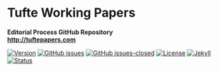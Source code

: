 # Tufte Working Papers
**Editorial Process GitHub Repository**\
 **http://tuftepapers.com**

[![Version](https://img.shields.io/badge/version-v0.8.3-blue.svg)](https://github.com/Tufte-Papers/tuftepapers.com/blob/master/changelog.txt) [![GitHub issues](https://img.shields.io/github/issues/Tufte-Papers/issues.svg)](https://github.com/Tufte-Papers/issues/issues/) [![GitHub issues-closed](https://img.shields.io/github/issues-closed/Tufte-Papers/issues.svg)](https://github.com/Tufte-Papers/issues/issues?q=is%3Aissue+is%3Aclosed) [![License](https://img.shields.io/badge/license-CC--BY--4.0-black)](https://github.com/Tufte-Papers/issues/blob/master/LICENSE.txt) [![Jekyll](https://img.shields.io/badge/made%20with-Jekyll-1f425f.svg)](https://jekyllrb.com/) [![Status](https://img.shields.io/website-up-down-green-red/http/tuftepapers.com.svg)](https://tuftepapers.com)
